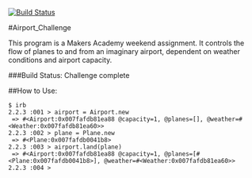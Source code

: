 [![Build Status](https://travis-ci.org/hannako/airport_challenge.svg?branch=master)](https://travis-ci.org/hannako/airport_challenge)

#Airport_Challenge

This program is a Makers Academy weekend assignment.
It controls the flow of planes to and from an imaginary airport, dependent on weather conditions and airport capacity.

###Build Status: Challenge complete

##How to Use:

```
$ irb
2.2.3 :001 > airport = Airport.new
 => #<Airport:0x007fafdb81ea88 @capacity=1, @planes=[], @weather=#<Weather:0x007fafdb81ea60>>
2.2.3 :002 > plane = Plane.new
 => #<Plane:0x007fafdb0041b8>
2.2.3 :003 > airport.land(plane)
 => #<Airport:0x007fafdb81ea88 @capacity=1, @planes=[#<Plane:0x007fafdb0041b8>], @weather=#<Weather:0x007fafdb81ea60>>
2.2.3 :004 >
```
